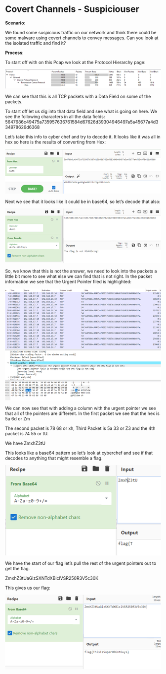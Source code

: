 # Covert Channels - Suspiciouser

**Scenario**:

We found some suspicious traffic on our network and think there could be some malware using covert channels to convey messages. Can you look at the isolated traffic and find it?

**Process**:

To start off with on this Pcap we look at the Protocol Hierarchy page:

![](<../.gitbook/assets/image (1).png>)

We can see that this is all TCP packets with a Data Field on some of the packets.

To start off let us dig into that data field and see what is going on here. We see the following characters in all the data fields: 5647686c49475a735957636761584d67626d39304946497a5a45677a4d334978626d6368

Let’s take this info to cyber chef and try to decode it. It looks like it was all in hex so here is the results of converting from Hex:

![](<../.gitbook/assets/image (19).png>)

Next we see that it looks like it could be in base64, so let’s decode that also:

![](<../.gitbook/assets/image (4).png>)

So, we know that this is not the answer, we need to look into the packets a little bit more to see what else we can find that is not right. In the packet information we see that the Urgent Pointer filed is highlighted:

![](<../.gitbook/assets/image (7).png>)

We can now see that with adding a column with the urgent pointer we see that all of the pointers are different. In the first packet we see that the hex is 5a 6d or Zm

The second packet is 78 68 or xh, Third Packet is 5a 33 or Z3 and the 4th packet is 74 55 or tU.

We have ZmxhZ3tU

This looks like a base64 pattern so let’s look at cyberchef and see if that decodes to anything that might resemble a flag.

![](<../.gitbook/assets/image (5).png>)

We have the start of our flag let’s pull the rest of the urgent pointers out to get the flag.

ZmxhZ3tUaGlzSXNTdXBlclVSR250R3V5c30K

This gives us our flag:

![](<../.gitbook/assets/image (20).png>)
